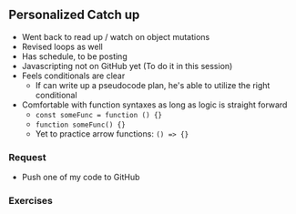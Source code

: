 Personalized Catch up
---

- Went back to read up / watch on object mutations
- Revised loops as well
- Has schedule, to be posting
- Javascripting not on GitHub yet (To do it in this session)
- Feels conditionals are clear
  - If can write up a pseudocode plan, he's able to utilize the right conditional
- Comfortable with function syntaxes as long as logic is straight forward
  - `const someFunc = function () {}`
  - `function someFunc() {}`
  - Yet to practice arrow functions: `() => {}`

### Request
- Push one of my code to GitHub


### Exercises
